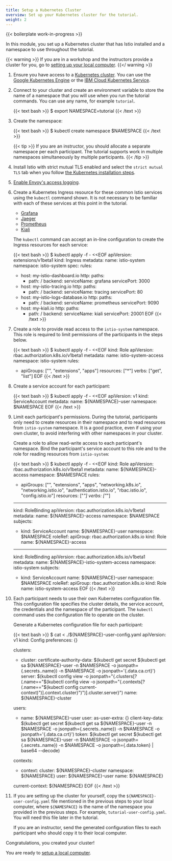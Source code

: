 ```yaml
---
title: Setup a Kubernetes Cluster
overview: Set up your Kubernetes cluster for the tutorial.
weight: 2
---
```


{{< boilerplate work-in-progress >}}

In this module, you set up a Kubernetes cluster that has Istio installed and a
namespace to use throughout the tutorial.

{{< warning >}}
If you are in a workshop and the instructors provide a cluster for you,
go to [setting up your local computer](/docs/tutorial/microservices-istio/setup-local-computer).
{{</ warning >}}

1.  Ensure you have access to a [Kubernetes cluster](https://kubernetes.io/docs/tutorials/kubernetes-basics/).
    You can use the [Google Kubernetes Engine](https://cloud.google.com/kubernetes-engine/docs/quickstart) or the
    [IBM Cloud Kubernetes Service](https://cloud.ibm.com/docs/containers?topic=containers-getting-started).

1.  Connect to your cluster and create an environment variable to store the name
    of a namespace that you will use when you run the tutorial commands.
    You can use any name, for example `tutorial`.

    {{< text bash >}}
    $ export NAMESPACE=tutorial
    {{< /text >}}

1.  Create the namespace:

    {{< text bash >}}
    $ kubectl create namespace $NAMESPACE
    {{< /text >}}

    {{< tip >}}
    If you are an instructor, you should allocate a separate namespace per each
    participant. The tutorial supports work in multiple namespaces
    simultaneously by multiple participants.
    {{< /tip >}}

1.  Install Istio with strict mutual TLS enabled and select the `strict mutual
    TLS` tab when you follow [the Kubernetes installation steps](/docs/setup/install/kubernetes/#installation-steps).

1.  [Enable Envoy's access logging](/docs/tasks/observability/logs/access-log/#enable-envoy-s-access-logging).

1.  Create a Kubernetes Ingress resource for these common Istio services using
    the `kubectl` command shown. It is not necessary to be familiar with each of
    these services at this point in the tutorial.

    - [Grafana](https://grafana.com/docs/guides/getting_started/)
    - [Jaeger](https://www.jaegertracing.io/docs/1.13/getting-started/)
    - [Prometheus](https://prometheus.io/docs/prometheus/latest/getting_started/)
    - [Kiali](https://www.kiali.io/documentation/getting-started/)

    The `kubectl` command can accept an in-line configuration to create the
    Ingress resources for each service:

    {{< text bash >}}
    $ kubectl apply -f - <<EOF
    apiVersion: extensions/v1beta1
    kind: Ingress
    metadata:
      name: istio-system
      namespace: istio-system
    spec:
      rules:
      - host: my-istio-dashboard.io
        http:
          paths:
          - path: /
            backend:
              serviceName: grafana
              servicePort: 3000
      - host: my-istio-tracing.io
        http:
          paths:
          - path: /
            backend:
              serviceName: tracing
              servicePort: 80
      - host: my-istio-logs-database.io
        http:
          paths:
          - path: /
            backend:
              serviceName: prometheus
              servicePort: 9090
      - host: my-kiali.io
        http:
          paths:
          - path: /
            backend:
              serviceName: kiali
              servicePort: 20001
    EOF
    {{< /text >}}

1.  Create a role to provide read access to the `istio-system` namespace. This
    role is required to limit permissions of the participants in the steps
    below.

    {{< text bash >}}
    $ kubectl apply -f - <<EOF
    kind: Role
    apiVersion: rbac.authorization.k8s.io/v1beta1
    metadata:
      name: istio-system-access
      namespace: istio-system
    rules:
    - apiGroups: ["", "extensions", "apps"]
      resources: ["*"]
      verbs: ["get", "list"]
    EOF
    {{< /text >}}

1.  Create a service account for each participant:

    {{< text bash >}}
    $ kubectl apply -f - <<EOF
    apiVersion: v1
    kind: ServiceAccount
    metadata:
      name: ${NAMESPACE}-user
      namespace: $NAMESPACE
    EOF
    {{< /text >}}

1.  Limit each participant's permissions. During the tutorial, participants only
    need to create resources in their namespace and to read resources from
    `istio-system` namespace. It is a good practice, even if using your own
    cluster, to avoid interfering with other namespaces in
    your cluster.

    Create a role to allow read-write access to each participant's namespace.
    Bind the participant's service account to this role and to the role for
    reading resources from `istio-system`:

    {{< text bash >}}
    $ kubectl apply -f - <<EOF
    kind: Role
    apiVersion: rbac.authorization.k8s.io/v1beta1
    metadata:
      name: ${NAMESPACE}-access
      namespace: $NAMESPACE
    rules:
    - apiGroups: ["", "extensions", "apps", "networking.k8s.io", "networking.istio.io", "authentication.istio.io",
                  "rbac.istio.io", "config.istio.io"]
      resources: ["*"]
      verbs: ["*"]
    ---
    kind: RoleBinding
    apiVersion: rbac.authorization.k8s.io/v1beta1
    metadata:
      name: ${NAMESPACE}-access
      namespace: $NAMESPACE
    subjects:
    - kind: ServiceAccount
      name: ${NAMESPACE}-user
      namespace: $NAMESPACE
    roleRef:
      apiGroup: rbac.authorization.k8s.io
      kind: Role
      name: ${NAMESPACE}-access
    ---
    kind: RoleBinding
    apiVersion: rbac.authorization.k8s.io/v1beta1
    metadata:
      name: ${NAMESPACE}-istio-system-access
      namespace: istio-system
    subjects:
    - kind: ServiceAccount
      name: ${NAMESPACE}-user
      namespace: $NAMESPACE
    roleRef:
      apiGroup: rbac.authorization.k8s.io
      kind: Role
      name: istio-system-access
    EOF
    {{< /text >}}

1.  Each participant needs to use their own Kubernetes configuration file. This configuration file specifies
    the cluster details, the service account, the credentials and the namespace of the participant.
    The `kubectl` command uses the configuration file to operate on the cluster.

    Generate a Kubernetes configuration file for each participant:

    {{< text bash >}}
    $ cat <<EOF > ./${NAMESPACE}-user-config.yaml
    apiVersion: v1
    kind: Config
    preferences: {}

    clusters:
    - cluster:
        certificate-authority-data: $(kubectl get secret $(kubectl get sa ${NAMESPACE}-user -n $NAMESPACE -o jsonpath={.secrets..name}) -n $NAMESPACE -o jsonpath='{.data.ca\.crt}')
        server: $(kubectl config view -o jsonpath="{.clusters[?(.name==\"$(kubectl config view -o jsonpath="{.contexts[?(.name==\"$(kubectl config current-context)\")].context.cluster}")\")].cluster.server}")
      name: ${NAMESPACE}-cluster

    users:
    - name: ${NAMESPACE}-user
      user:
        as-user-extra: {}
        client-key-data: $(kubectl get secret $(kubectl get sa ${NAMESPACE}-user -n $NAMESPACE -o jsonpath={.secrets..name}) -n $NAMESPACE -o jsonpath='{.data.ca\.crt}')
        token: $(kubectl get secret $(kubectl get sa ${NAMESPACE}-user -n $NAMESPACE -o jsonpath={.secrets..name}) -n $NAMESPACE -o jsonpath={.data.token} | base64 --decode)

    contexts:
    - context:
        cluster: ${NAMESPACE}-cluster
        namespace: ${NAMESPACE}
        user: ${NAMESPACE}-user
      name: ${NAMESPACE}

    current-context: ${NAMESPACE}
    EOF
    {{< /text >}}

1.  If you are setting up the cluster for yourself, copy the
    `${NAMESPACE}-user-config.yaml` file mentioned in the previous steps to your
    local computer, where `${NAMESPACE}` is the name of the namespace you
    provided in the previous steps. For example, `tutorial-user-config.yaml`.
    You will need this file later in the tutorial.

    If you are an instructor, send the generated configuration files to each
    participant who should copy it to their local computer.

Congratulations, you created your cluster!

You are ready to [setup a local computer](/docs/tutorial/microservices-istio/setup-local-computer).
